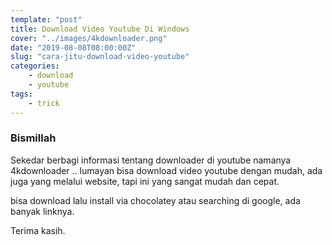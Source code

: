 ```yaml
---
template: "post"
title: Download Video Youtube Di Windows
cover: "../images/4kdownloader.png"
date: "2019-08-08T08:00:00Z"
slug: "cara-jitu-download-video-youtube"
categories: 
    - download
    - youtube
tags:
    - trick
---
```


### Bismillah

Sekedar berbagi informasi tentang downloader di youtube namanya 4kdownloader .. lumayan bisa download video youtube dengan mudah, ada juga yang melalui website, tapi ini yang sangat mudah dan cepat.

bisa download lalu install via chocolatey atau searching di google, ada banyak linknya.

Terima kasih.